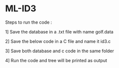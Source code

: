 # ML-ID3

Steps to run the code :

1] Save the database in a .txt file with name golf.data

2] Save the below code in a C file and name it id3.c

3] Save both database and c code in the same folder

4] Run the code and tree will be printed as output
